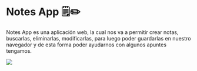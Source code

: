 # Notes App 🗒✏
<p>Notes App es una aplicación web, la cual nos va a permitir crear notas, buscarlas, eliminarlas, modificarlas, para luego poder guardarlas en nuestro navegador y de esta forma poder ayudarnos con algunos apuntes tengamos.</p>
<img src="https://i.imgur.com/xixxzoe.jpg" >
